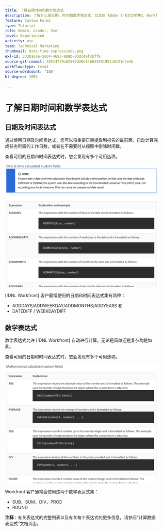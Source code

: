 ```yaml
---
title: 了解日期时间和数学表达式
description: 了解什么是日期、时间和数学表达式，以及在 Adobe [!UICONTROL Workfront] 中创建自定义数据时可以使用哪些表达式。
feature: Custom Forms
type: Tutorial
role: Admin, Leader, User
level: Experienced
activity: use
team: Technical Marketing
thumbnail: date-time-expressions.png
exl-id: 333ba6ae-5004-4693-989b-03dc49fcbff8
source-git-commit: 409147f9a62302d28e14b834981992a0421d4e4b
workflow-type: tm+mt
source-wordcount: '180'
ht-degree: 100%

---
```


# 了解日期时间和数学表达式

## 日期及时间表达式

通过使用日期及时间表达式，您可以将重要日期提取到报告的最前面，自动计算完成任务所需的工作日数，或者在不需要时从视图中删除时间戳。

查看可用的日期和时间表达式时，您会发现有多个可用选项。

![日期和时间表达式示例](assets/datetimeexpressions01.png)

[!DNL Workfront] 客户最常使用的日期和时间表达式集有两种：

* ADDDAYS/ADDWEEKDAY/ADDMONTHS/ADDYEARS 和
* DATEDIFF / WEEKDAYDIFF

## 数学表达式

数学表达式允许 [!DNL Workfront] 自动进行计算，无论是简单还是复杂均是如此。

查看可用的日期和时间表达式时，您会发现有多个可用选项。

![数学表达式示例](assets/datetimeexpressions02.png)

Workfront 客户通常会使用这两个数学表达式集：

* SUB、SUM、DIV、PROD
* ROUND

<b>注释</b>：有关表达式的完整列表以及有关每个表达式的更多信息，请参阅“计算数据表达式”文档页面。